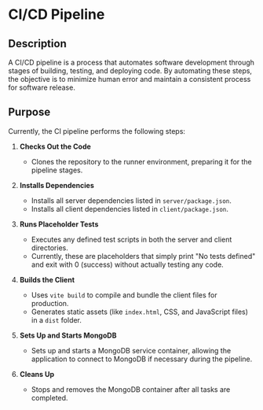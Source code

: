 # CI/CD Pipeline

## Description

A CI/CD pipeline is a process that automates software development through stages of building, testing, and deploying code. By automating these steps, the objective is to minimize human error and maintain a consistent process for software release.

## Purpose

Currently, the CI pipeline performs the following steps:

1. **Checks Out the Code**
   - Clones the repository to the runner environment, preparing it for the pipeline stages.

2. **Installs Dependencies**
   - Installs all server dependencies listed in `server/package.json`.
   - Installs all client dependencies listed in `client/package.json`.

3. **Runs Placeholder Tests**
   - Executes any defined test scripts in both the server and client directories.
   - Currently, these are placeholders that simply print "No tests defined" and exit with 0 (success) without actually testing any code.

4. **Builds the Client**
   - Uses `vite build` to compile and bundle the client files for production.
   - Generates static assets (like `index.html`, CSS, and JavaScript files) in a `dist` folder.

5. **Sets Up and Starts MongoDB**
   - Sets up and starts a MongoDB service container, allowing the application to connect to MongoDB if necessary during the pipeline.

6. **Cleans Up**
   - Stops and removes the MongoDB container after all tasks are completed.